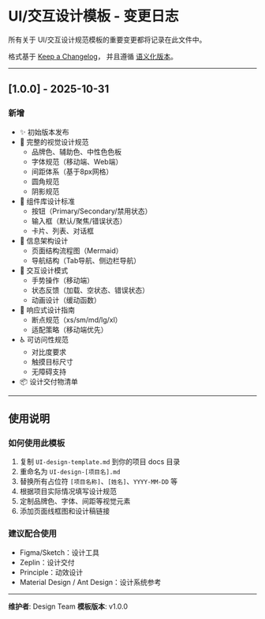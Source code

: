 # UI/交互设计模板 - 变更日志

所有关于 UI/交互设计规范模板的重要变更都将记录在此文件中。

格式基于 [Keep a Changelog](https://keepachangelog.com/zh-CN/1.0.0/)，
并且遵循 [语义化版本](https://semver.org/lang/zh-CN/)。

---

## [1.0.0] - 2025-10-31

### 新增
- ✨ 初始版本发布
- 📐 完整的视觉设计规范
  - 品牌色、辅助色、中性色色板
  - 字体规范（移动端、Web端）
  - 间距体系（基于8px网格）
  - 圆角规范
  - 阴影规范
- 🧩 组件库设计标准
  - 按钮（Primary/Secondary/禁用状态）
  - 输入框（默认/聚焦/错误状态）
  - 卡片、列表、对话框
- 🎯 信息架构设计
  - 页面结构流程图（Mermaid）
  - 导航结构（Tab导航、侧边栏导航）
- 🎨 交互设计模式
  - 手势操作（移动端）
  - 状态反馈（加载、空状态、错误状态）
  - 动画设计（缓动函数）
- 📱 响应式设计指南
  - 断点规范（xs/sm/md/lg/xl）
  - 适配策略（移动端优先）
- ♿ 可访问性规范
  - 对比度要求
  - 触摸目标尺寸
  - 无障碍支持
- 📦 设计交付物清单

---

## 使用说明

### 如何使用此模板

1. 复制 `UI-design-template.md` 到你的项目 docs 目录
2. 重命名为 `UI-design-[项目名].md`
3. 替换所有占位符 `[项目名称]`、`[姓名]`、`YYYY-MM-DD` 等
4. 根据项目实际情况填写设计规范
5. 定制品牌色、字体、间距等视觉元素
6. 添加页面线框图和设计稿链接

### 建议配合使用

- Figma/Sketch：设计工具
- Zeplin：设计交付
- Principle：动效设计
- Material Design / Ant Design：设计系统参考

---

**维护者**: Design Team
**模板版本**: v1.0.0
